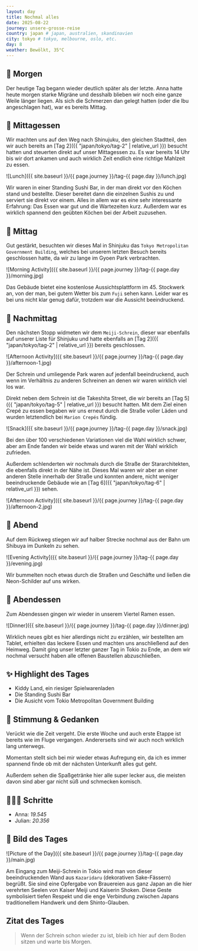```yaml
---
layout: day
title: Nochmal alles
date: 2025-08-22
journey: unsere-grosse-reise
country: japan # japan, australien, skandinavien
city: tokyo # tokyo, melbourne, oslo, etc.
day: 8
weather: Bewölkt, 35°C
---
```


## 🌅 Morgen

Der heutige Tag begann wieder deutlich später als der letzte.
Anna hatte heute morgen starke Migräne und desshalb blieben wir noch eine ganze Weile länger liegen.
Als sich die Schmerzen dan gelegt hatten (oder die Ibu angeschlagen hat), war es bereits Mittag.

## 🍣 Mittagessen

Wir machten uns auf den Weg nach Shinujuku, den gleichen Stadtteil, den wir auch bereits an [Tag 2]({{ "japan/tokyo/tag-2" | relative_url }}) besucht hatten und steuerten direkt auf unser Mittagessen zu.
Es war bereits 14 Uhr bis wir dort ankamen und auch wirklich Zeit endlich eine richtige Mahlzeit zu essen.

![Lunch]({{ site.baseurl }}/{{ page.journey }}/tag-{{ page.day }}/lunch.jpg)

Wir waren in einer Standing Sushi Bar, in der man direkt vor den Köchen stand und bestellte.
Dieser bereitet dann die einzelnen Sushis zu und serviert sie direkt vor einem.
Alles in allem war es eine sehr interessante Erfahrung: Das Essen war gut und die Wartezeiten kurz.
Außerdem war es wirklich spannend den geübten Köchen bei der Arbeit zuzusehen.

## 🌇 Mittag

Gut gestärkt, besuchten wir dieses Mal in Shinjuku das `Tokyo Metropolitan Government Building`, welches bei unserem letzten Besuch bereits geschlossen hatte, da wir zu lange im Gyoen Park verbrachten.

![Morning Activity]({{ site.baseurl }}/{{ page.journey }}/tag-{{ page.day }}/morning.jpg)

Das Gebäude bietet eine kostenlose Aussichtsplattform im 45. Stockwerk an, von der man, bei gutem Wetter bis zum `Fuji` sehen kann.
Leider war es bei uns nicht klar genug dafür, trotzdem war die Aussicht beeindruckend.

## 🌆 Nachmittag

Den nächsten Stopp widmeten wir dem `Meiji-Schrein`, dieser war ebenfalls auf unserer Liste für Shinjuku und hatte ebenfalls an [Tag 2]({{ "japan/tokyo/tag-2" | relative_url }}) bereits geschlossen.

![Afternoon Activity]({{ site.baseurl }}/{{ page.journey }}/tag-{{ page.day }}/afternoon-1.jpg)

Der Schrein und umliegende Park waren auf jedenfall beeindruckend, auch wenn im Verhältnis zu anderen Schreinen an denen wir waren wirklich viel los war.

Direkt neben dem Schrein ist die Takeshita Street, die wir bereits an [Tag 5]({{ "japan/tokyo/tag-5" | relative_url }}) besucht hatten.
Mit dem Ziel einen Crepé zu essen begaben wir uns erneut durch die Straße voller Läden und wurden letztendlich bei `Marion Crepés` fündig.

![Snack]({{ site.baseurl }}/{{ page.journey }}/tag-{{ page.day }}/snack.jpg)

Bei den über 100 verschiedenen Variationen viel die Wahl wirklich schwer, aber am Ende fanden wir beide etwas und waren mit der Wahl wirklich zufrieden.

Außerdem schlenderten wir nochmals durch die Straße der Stararchitekten, die ebenfalls direkt in der Nähe ist.
Dieses Mal waren wir aber an einer anderen Stelle innerhalb der Straße und konnten andere, nicht weniger beeindruckende Gebäude wie an [Tag 6]({{ "japan/tokyo/tag-6" | relative_url }}) sehen.

![Afternoon Activity]({{ site.baseurl }}/{{ page.journey }}/tag-{{ page.day }}/afternoon-2.jpg)

## 🌙 Abend

Auf dem Rückweg stiegen wir auf halber Strecke nochmal aus der Bahn um Shibuya im Dunkeln zu sehen. 

![Evening Activity]({{ site.baseurl }}/{{ page.journey }}/tag-{{ page.day }}/evening.jpg)

Wir bummelten noch etwas durch die Straßen und Geschäfte und ließen die Neon-Schilder auf uns wirken.

## 🍜 Abendessen

Zum Abendessen gingen wir wieder in unserem Viertel Ramen essen.

![Dinner]({{ site.baseurl }}/{{ page.journey }}/tag-{{ page.day }}/dinner.jpg)

Wirklich neues gibt es hier allerdings nicht zu erzählen, wir bestellten am Tablet, erhielten das leckere Essen und machten uns anschließend auf den Heimweg.
Damit ging unser letzter ganzer Tag in Tokio zu Ende, an dem wir nochmal versucht haben alle offenen Baustellen abzuschließen. 

## ✨ Highlight des Tages

- Kiddy Land, ein riesiger Spielwarenladen
- Die Standing Sushi Bar
- Die Ausicht vom Tokio Metropolitan Government Building

## 💭 Stimmung & Gedanken

Verückt wie die Zeit vergeht.
Die erste Woche und auch erste Etappe ist bereits wie im Fluge vergangen.
Andererseits sind wir auch noch wirklich lang unterwegs.

Momentan stellt sich bei mir wieder etwas Aufregung ein, da ich es immer spannend finde ob mit der nächsten Unterkunft alles gut geht.

Außerdem sehen die Spaßgetränke hier alle super lecker aus, die meisten davon sind aber gar nicht süß und schmecken komisch.

## 🏃🏽‍♀️ Schritte

- Anna: _19.545_
- Julian: _20.356_

## 📸 Bild des Tages

![Picture of the Day]({{ site.baseurl }}/{{ page.journey }}/tag-{{ page.day }}/main.jpg)

Am Eingang zum Meiji-Schrein in Tokio wird man von dieser beeindruckenden Wand aus `Kazaridaru` (dekorativen Sake-Fässern) begrüßt. 
Sie sind eine Opfergabe von Brauereien aus ganz Japan an die hier verehrten Seelen von Kaiser Meiji und Kaiserin Shoken.
Diese Geste symbolisiert tiefen Respekt und die enge Verbindung zwischen Japans traditionellem Handwerk und dem Shinto-Glauben.

## Zitat des Tages

> Wenn der Schrein schon wieder zu ist, bleib ich hier auf dem Boden sitzen und warte bis Morgen.
